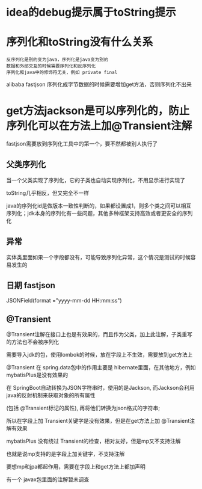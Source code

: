 # idea的debug提示属于toString提示

# 序列化和toString没有什么关系

    反序列化是别的变为java，序列化是java变为别的
    数据和外部交互的时候需要序列化和反序列化
    序列化和java中的修饰符无关，例如 private final

alibaba fastjson 序列化成字节数据的时候需要增加get方法，否则序列化不出来

# get方法jackson是可以序列化的，防止序列化可以在方法上加@Transient注解

fastjson需要放到序列化工具中的第一个，要不然都被别人执行了

## 父类序列化

当一个父类实现了序列化，它的子类也自动实现序列化，不用显示进行实现了

toString几乎相反，但又完全不一样

java的序列化id是做版本一致性判断的，如果都设置成1，则多个类之间可以相互序列化；jdk本身的序列化有一些问题，其他多种框架支持高效或者更安全的序列化

## 异常

实体类里面如果一个字段都没有，可能导致序列化异常，这个情况是测试的时候容易发生的

## 日期 fastjson

JSONField(format ="yyyy-mm-dd HH:mm:ss")

## @Transient

@Transient注解在接口上也是有效果的，而且作为父类，加上此注解，子类重写的方法也不会被序列化

需要导入jdk的包，使用lombok的时候，放在字段上不生效，需要放到get方法上

@Transient 在 spring.data包中的作用主要是 hibernate里面，在其他地方，例如 mybatisPlus是没有效果的

在 SpringBoot自动转换为JSON字符串时，使用的是Jackson, 而Jackson会利用java的反射机制来获取对象的所有属性

(包括 @Transient标记的属性), 再将他们转换为json格式的字符串;

所以在字段上加 Transient关键字是没有效果，但是在get方法上加 @Transient注解有效果

mybatisPlus 没有绕过 Transient的检查，相对友好，但是mp又不支持注解

也就是说mp支持的是字段上加关键字，不支持注解

要想mp和jpa都起作用，需要在字段上和get方法上都加声明

有一个 javax包里面的注解暂未调查
